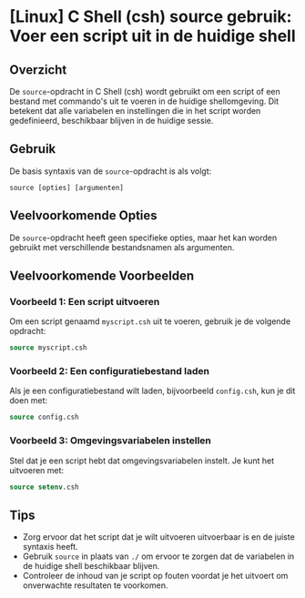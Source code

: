 # [Linux] C Shell (csh) source gebruik: Voer een script uit in de huidige shell

## Overzicht
De `source`-opdracht in C Shell (csh) wordt gebruikt om een script of een bestand met commando's uit te voeren in de huidige shellomgeving. Dit betekent dat alle variabelen en instellingen die in het script worden gedefinieerd, beschikbaar blijven in de huidige sessie.

## Gebruik
De basis syntaxis van de `source`-opdracht is als volgt:

```
source [opties] [argumenten]
```

## Veelvoorkomende Opties
De `source`-opdracht heeft geen specifieke opties, maar het kan worden gebruikt met verschillende bestandsnamen als argumenten.

## Veelvoorkomende Voorbeelden

### Voorbeeld 1: Een script uitvoeren
Om een script genaamd `myscript.csh` uit te voeren, gebruik je de volgende opdracht:

```csh
source myscript.csh
```

### Voorbeeld 2: Een configuratiebestand laden
Als je een configuratiebestand wilt laden, bijvoorbeeld `config.csh`, kun je dit doen met:

```csh
source config.csh
```

### Voorbeeld 3: Omgevingsvariabelen instellen
Stel dat je een script hebt dat omgevingsvariabelen instelt. Je kunt het uitvoeren met:

```csh
source setenv.csh
```

## Tips
- Zorg ervoor dat het script dat je wilt uitvoeren uitvoerbaar is en de juiste syntaxis heeft.
- Gebruik `source` in plaats van `./` om ervoor te zorgen dat de variabelen in de huidige shell beschikbaar blijven.
- Controleer de inhoud van je script op fouten voordat je het uitvoert om onverwachte resultaten te voorkomen.